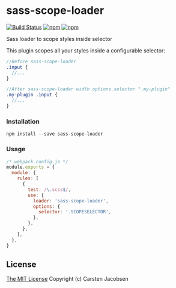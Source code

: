 # sass-scope-loader

[![Build Status](https://travis-ci.org/ElderAS/sass-scope-loader.svg?branch=master&style=flat-square)](https://travis-ci.org/ElderAS/sass-scope-loader)
[![npm](https://img.shields.io/npm/dt/sass-scope-loader.svg?style=flat-square)](https://www.npmjs.com/package/sass-scope-loader)
[![npm](https://img.shields.io/npm/v/sass-scope-loader.svg?style=flat-square)](https://www.npmjs.com/package/sass-scope-loader)

Sass loader to scope styles inside selector

This plugin scopes all your styles inside a configurable selector:

```scss
//Before sass-scope-loader
.input {
  //...
}

//After sass-scope-loader width options.selector ".my-plugin"
.my-plugin .input {
  //...
}
```

### Installation

`npm install --save sass-scope-loader`

### Usage

```js
/* webpack.config.js */
module.exports = {
  module: {
    rules: [
      {
        test: /\.scss$/,
        use: {
          loader: 'sass-scope-loader',
          options: {
            selector: '.SCOPESELECTOR',
          },
        },
      },
    ],
  },
}
```

## License

[The MIT License](http://opensource.org/licenses/MIT)
Copyright (c) Carsten Jacobsen
